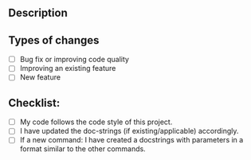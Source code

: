 <!--- Provide a general summary of your changes in the Title above -->

## Description
<!--- Describe your changes in detail or not idc lmao -->

## Types of changes
<!--- What types of changes does your code introduce? Put an `x` in all the boxes that apply: -->
- [ ] Bug fix or improving code quality
- [ ] Improving an existing feature
- [ ] New feature

## Checklist:
<!--- Go over all the following points, and put an `x` in all the boxes that apply. -->
<!--- The code style of this project is PEP8: https://www.python.org/dev/peps/pep-0008/ -->
- [ ] My code follows the code style of this project.
- [ ] I have updated the doc-strings (if existing/applicable) accordingly.
- [ ] If a new command: I have created a docstrings with parameters in a format similar to the other commands.
